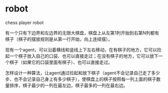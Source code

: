 # robot
chess player robot

有一个只有下边界和左边界的无限大棋盘，棋盘上从左第1列开始到右第N列都有棋子（棋子的摆放规则是从第一行开始，向上连续摆）。

现有一个agent，可以沿着横线和竖线上下左右移动，在有棋子的地方，它可以捡起一个棋子放入自己的口袋、也可以直接走过；在没有棋子的地方，它可以放下一个棋子（如果它的口袋里面有棋子）、也可以直接走过。

怎样设计一种算法，让agent通过捡起和放下棋子（agent不会记录自己走了多少步、也不会记录自己身上有多少棋子），使棋盘上的棋子按照每一列上面的棋子数量排序，棋子最少的一列在最左边，棋子最多的一列在最右边。
